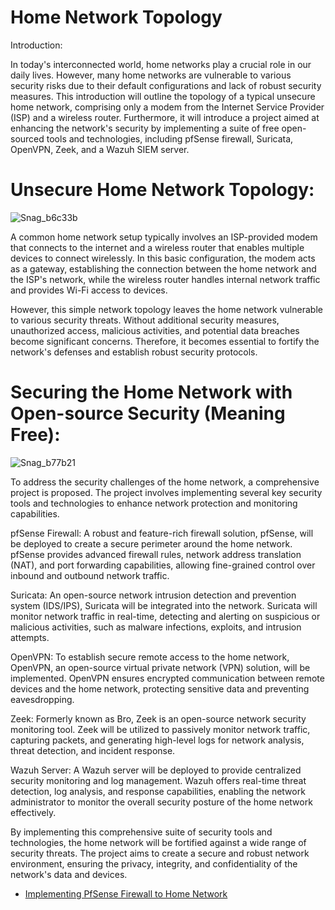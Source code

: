 # Home Network Topology 
Introduction:

In today's interconnected world, home networks play a crucial role in our daily lives. However, many home networks are vulnerable to various security risks due to their default configurations and lack of robust security measures. This introduction will outline the topology of a typical unsecure home network, comprising only a modem from the Internet Service Provider (ISP) and a wireless router. Furthermore, it will introduce a project aimed at enhancing the network's security by implementing a suite of free open-sourced tools and technologies, including pfSense firewall, Suricata, OpenVPN, Zeek, and a Wazuh SIEM server.

# Unsecure Home Network Topology:

![Snag_b6c33b](https://github.com/HPastoral/HomeNet1/assets/135756003/64041d66-13f3-4000-91ef-a0337aa6e8fd)

A common home network setup typically involves an ISP-provided modem that connects to the internet and a wireless router that enables multiple devices to connect wirelessly. In this basic configuration, the modem acts as a gateway, establishing the connection between the home network and the ISP's network, while the wireless router handles internal network traffic and provides Wi-Fi access to devices.

However, this simple network topology leaves the home network vulnerable to various security threats. Without additional security measures, unauthorized access, malicious activities, and potential data breaches become significant concerns. Therefore, it becomes essential to fortify the network's defenses and establish robust security protocols.

# Securing the Home Network with Open-source Security (Meaning Free):


![Snag_b77b21](https://github.com/HPastoral/HomeNet1/assets/135756003/b9466720-82b5-4b03-abc3-3047f28bc185)


To address the security challenges of the home network, a comprehensive project is proposed. The project involves implementing several key security tools and technologies to enhance network protection and monitoring capabilities.

pfSense Firewall: A robust and feature-rich firewall solution, pfSense, will be deployed to create a secure perimeter around the home network. pfSense provides advanced firewall rules, network address translation (NAT), and port forwarding capabilities, allowing fine-grained control over inbound and outbound network traffic.

Suricata: An open-source network intrusion detection and prevention system (IDS/IPS), Suricata will be integrated into the network. Suricata will monitor network traffic in real-time, detecting and alerting on suspicious or malicious activities, such as malware infections, exploits, and intrusion attempts.

OpenVPN: To establish secure remote access to the home network, OpenVPN, an open-source virtual private network (VPN) solution, will be implemented. OpenVPN ensures encrypted communication between remote devices and the home network, protecting sensitive data and preventing eavesdropping.

Zeek: Formerly known as Bro, Zeek is an open-source network security monitoring tool. Zeek will be utilized to passively monitor network traffic, capturing packets, and generating high-level logs for network analysis, threat detection, and incident response.

Wazuh Server: A Wazuh server will be deployed to provide centralized security monitoring and log management. Wazuh offers real-time threat detection, log analysis, and response capabilities, enabling the network administrator to monitor the overall security posture of the home network effectively.

By implementing this comprehensive suite of security tools and technologies, the home network will be fortified against a wide range of security threats. The project aims to create a secure and robust network environment, ensuring the privacy, integrity, and confidentiality of the network's data and devices.

  -  [Implementing PfSense Firewall to Home Network ](https://github.com/HPastoral/PfSense-Firewall)
